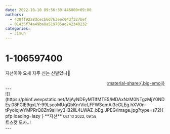 ```yaml
---
date: 2022-10-10 09:56:30.446000+09:00
authors:
  - 430ff92a8dcecb6d763eec043f327bef
  - 01435f74a49ba8a519705ad242348232
categories:
  - Jisun
---
```


# 1-106597400

<div class="post-container" markdown="1">
<div class="content-container md-sidebar__scrollwrap" markdown="1">

지선이야 요새 자주 신는 신발있니👀

</div>
</div>

<div style="text-align: right;" markdown="1">
<a href="https://weverse.io/fromis9/fanpost/1-106597400" style="text-align: right;">:material-share:{.big-emoji}</a>
</div>
---

<div class="comments-container md-sidebar__scrollwrap" markdown="1">
<div class="comment" markdown="1">
<div class='id-container' markdown="1">
![](https://phinf.wevpstatic.net/MjAyNDEyMTlfMTE5/MDAxNzM0NTgzMjY0NDEy.08FClE9gxLY-99LscoMUgQbKnrVicLFFWSqmAi3eGLEg.hXV0n-tPyoIqjwYMPRrQ8Zn9aHvy3-B2llL4LWAZ_bEg.JPEG/image.jpg?type=s72){ pfp loading=lazy }
**<span class="artist">지선</span>** <small>Oct 10 2022, 09:58</small><br>
</div>
<div class='comment-body' markdown="1">
트스캇 모카..! 
</div>
</div>
</div>
---
